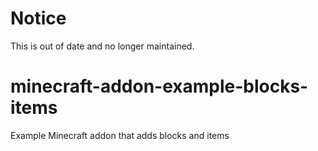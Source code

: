 # Notice
This is out of date and no longer maintained.

# minecraft-addon-example-blocks-items
Example Minecraft addon that adds blocks and items
